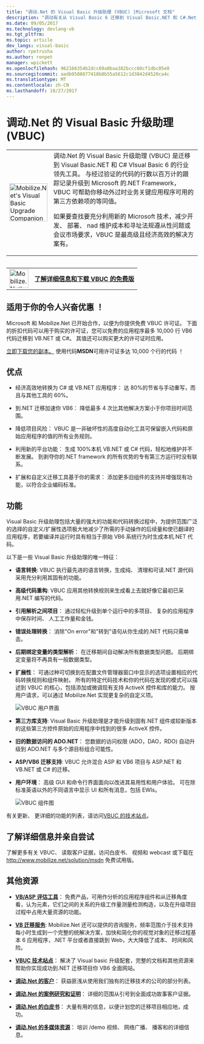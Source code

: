 ```yaml
---
title: "调动.Net 的 Visual Basic 升级助理 (VBUC) |Microsoft 文档"
description: "调动有关从 Visual Basic 6 迁移到 Visual Basic.NET 和 C#.Net 的工具"
ms.date: 09/05/2017
ms.technology: devlang-vb
ms.tgt_pltfrm: 
ms.topic: article
dev_langs: visual-basic
author: rpetrusha
ms.author: ronpet
manager: wpickett
ms.openlocfilehash: 962166354b2dcc69a8baa382bccc60cf1dbc05e0
ms.sourcegitcommit: aadb9588877418b8b55a5612c1d3842d4520ca4c
ms.translationtype: MT
ms.contentlocale: zh-CN
ms.lasthandoff: 10/27/2017
---
```

# <a name="mobilizenets-visual-basic-upgrade-companion-vbuc"></a>调动.Net 的 Visual Basic 升级助理 (VBUC)

<table>
   <tr>
      <td><img src="media/vbuc.png" alt="Mobilize.Net's Visual Basic Upgrade Companion (VBUC)" width="100" /> </td> 
      <td>调动.Net 的 Visual Basic 升级助理 (VBUC) 是迁移到 Visual Basic.NET 和 C# VIsual Basic 6 的行业领先工具。 与经过验证的代码的行数以百万计的跟踪记录升级到 Microsoft 的.NET Framework，VBUC 可帮助你移动外过时业务关键应用程序可用的第三方依赖项的等同值。 </p>
如果要查找要充分利用新的 Microsoft 技术，减少开发、 部署、 nad 维护成本和寻址法规遵从性问题或会议市场要求，VBUC 是最高级且经济高效的解决方案有。</p> </td>  
   </tr>
<table>

<table>
   <tr>
      <td><a href="http://www.mobilize.net/solution/msdn"><img src="media/download.png" alt="Mobilize.Net's Visual Basic Upgrade Companion (VBUC)" width="50" /></a></td>
      <td><a href="http://www.mobilize.net/solution/msdn"><strong>了解详细信息和下载 VBUC 的免费版</string></a></td>
   </tr>
</table>  

## <a name="exciting-offer-for-you"></a>适用于你的令人兴奋优惠 ！

Microsoft 和 Mobilize.Net 已开始合作，以便为你提供免费 VBUC 许可证。 下面的折扣代码可以用于购买的许可证，您可以免费的应用程序最多 10,000 行 VB6 代码迁移到 VB.NET 或 C#。 其值还可以购买更大的许可证时应用。

[立即下载您的副本。](http://www.mobilize.net/solution/msdn) 使用代码**MSDN**可用许可证多达 10,000 个行的代码 ！

## <a name="benefits"></a>优点

- 经济高效地转换为 C# 或 VB.NET 应用程序： 达 80%的节省与手动重写，而且与其他工具的 60%。

- 到.NET 迁移加速你 VB6： 降低最多 4 次比其他解决方案小于你项目时间范围。

- 降低项目风险： VBUC 是一非破坏性的高度自动化工具可保留嵌入代码和原始应用程序的值的所有业务规则。

- 利用新的平台功能： 生成 100%本机 VB.NET 或 C# 代码，轻松地维护并不断发展。 到剥夺你的.NET framework 的所有优势的专有第三方运行时没有联系。

- 扩展和自定义迁移工具基于你的需求： 添加更多旧组件的支持并增强现有功能，以符合企业编码标准。

## <a name="features"></a>功能

Visual Basic 升级助理包括大量的强大的功能和代码转换过程中，为提供范围广泛的选择的自定义/扩展性选项极大地减少了所需的手动操作的后续量和使已翻译的应用程序，若要编译并运行时具有相当于原始 VB6 系统行为时生成本机.NET 代码。

以下是一些 Visual Basic 升级助理的唯一特征：

- **语言转换**: VBUC 执行最先进的语言转换，生成纯、 清理和可读.NET 源代码采用充分利用其固有的功能。

- **高级代码重构**: VBUC 应用其他转换规则来生成看上去就好像它最初已采用.NET 编写的代码。

- **引用解析之间项目**： 通过轻松升级到单个运行中的多项目、 复杂的应用程序中保存时间、 人工工作量和金钱。

- **错误处理转换**： 消除"On error"和"转到"语句从你生成的.NET 代码只需单击。

- **后期绑定变量的类型解析**： 在迁移期间自动解决所有数据类型问题。 后期绑定变量将不再具有一般数据类型。
 
- **扩展性**： 可通过种可切换到在配置文件管理器窗口中显示的选项设置相应的代码转换规则和组件映射。 所有的特定代码技术和你的代码在发现的模式可以描述到 VBUC 的核心，包括添加或微调现有支持 ActiveX 控件和库的能力。 按用户请求，可以通过 Mobilize.Net 实现更复杂的自定义项。
 
  ![VBUC 用户界面](./media/vbuc-screenshot.png) 

- **第三方库支持**: Visual Basic 升级助理是才能升级到固有.NET 组件或较新版本的这些第三方控件原始的应用程序中找到的很多 ActiveX 控件。

- **旧的数据访问的 ADO.NET**： 您数据的访问权限 (ADO，DAO，RDO) 自动升级到 ADO.NET 与多个源目标组合可能性。

- **ASP/VB6 迁移支持**: VBUC 允许混合 ASP 和 VB6 项目与 ASP.NET 和 VB.NET 或 C# 的迁移。

- **用户环境**： 高级 GUI 和命令行界面面向以改进其易用性和用户体验。 可在除标准英语以外的不同语言中显示 UI 和所有消息，包括 EWIs。
 
  ![VBUC 组件图](./media/vbuc-component-maps.png)

有关更新、 更详细的功能的列表，请访问[VBUC 的技术站点](http://www.vbtonet.com/?msdn)。

## <a name="learn-more-and-try-it-for-yourself"></a>了解详细信息并亲自尝试
了解更多有关 VBUC、 读取客户证据，访问白皮书、 视频和 webcast 或下载在 http://www.mobilize.net/solution/msdn 免费试用版。

## <a name="additional-resources"></a>其他资源

- [**VB/ASP 评估工具**](https://www.mobilize.net/modernization-assessment-tool)： 免费产品，可用作分析的应用程序组件和从迁移角度看，认为元素，它们之间的关系的升级工作量测量检测构造，以及在升级项目过程中占用大量资源的功能。

- [**VB 迁移服务**](https://www.mobilize.net/solution/legacy-solutions/vbmap---migrate-from-vb6-to-net): Mobilize.Net 还可以提供的咨询服务，频率范围介于技术支持每小时生成到一个完整的统解决方案，加快和简化你的视觉对象的迁移过程基本 6 应用程序，.NET 平台或者直接跳到 Web，大大降低了成本、 时间和风险。
 
- [**VBUC 技术站点**](http://www.vbtonet.com/?msdn)： 解决了 Visual basic 升级配套，完整的文档和其他资源来帮助你实现成功到.NET 迁移项目你 VB6 全面网站。

- [**调动.Net 的客户**](http://www.mobilize.net/resources/customer-list)： 获益匪浅从使用我们独有的迁移技术的公司的部分列表。

- [**调动.Net 的案例研究和证明**](http://www.mobilize.net/case-studies/case-studies)： 详细的范围从引号到全面成功故事客户证据。
 
- [**调动.Net 的白皮书**](http://www.mobilize.net/whitepapers)： 大量有用的信息，以便计划您的迁移项目相应地，成功。
 
- [**调动.Net 的多媒体资源**](http://www.mobilize.net/tech-resources)： 培训 /demo 视频、 网络广播、 播客和的详细信息。

 